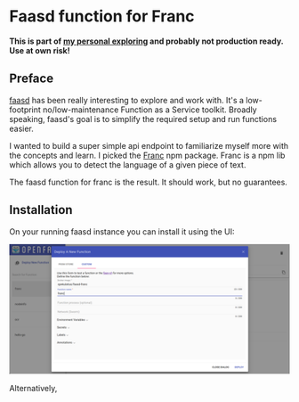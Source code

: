 # Faasd function for Franc

**This is part of [my personal exploring](https://github.com/spekulatius/hacks) and probably not production ready. Use at own risk!**

## Preface

[faasd](https://github.com/openfaas/faasd) has been really interesting to explore and work with. It's a low-footprint no/low-maintenance Function as a Service toolkit. Broadly speaking, faasd's goal is to simplify the required setup and run functions easier.

I wanted to build a super simple api endpoint to familiarize myself more with the concepts and learn. I picked the [Franc](https://github.com/wooorm/franc) npm package. Franc is a npm lib which allows you to detect the language of a given piece of text.

The faasd function for franc is the result. It should work, but no guarantees.

## Installation

On your running faasd instance you can install it using the UI:

![](screenshot.png)

Alternatively,
